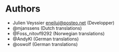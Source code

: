 # Authors

* Julien Veyssier <eneiluj@posteo.net> (Developper)
* @mjanssens (Dutch translations)
* @Foss_nitovf9292 (Norwegian translations)
* @AndyKl (German translations)
* @oswolf (German translations)

